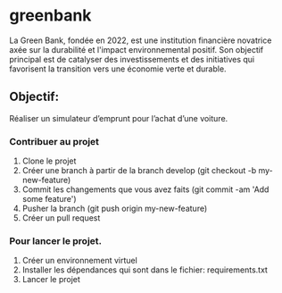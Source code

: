# greenbank
La Green Bank, fondée en 2022, est une institution financière novatrice axée
sur la durabilité et l'impact environnemental positif. Son objectif principal est
de catalyser des investissements et des initiatives qui favorisent la transition
vers une économie verte et durable.

## Objectif:
Réaliser un simulateur d’emprunt
pour l’achat d’une voiture.


### Contribuer au projet
1. Clone le projet
2. Créer une branch à partir de la branch develop (git checkout -b my-new-feature)
3. Commit les changements que vous avez faits (git commit -am 'Add some feature')
4. Pusher la branch (git push origin my-new-feature)
5. Créer un pull request 


### Pour lancer le projet.
1. Créer un environnement virtuel
2. Installer les dépendances qui sont dans le fichier: requirements.txt
3. Lancer le projet


